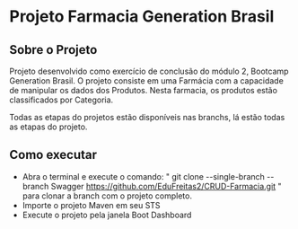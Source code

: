 # Projeto Farmacia Generation Brasil


## Sobre o Projeto
Projeto desenvolvido como exercício de conclusão do módulo 2, Bootcamp Generation Brasil.
O projeto consiste em uma Farmácia com a capacidade de manipular os dados dos Produtos. Nesta farmacia, os produtos estão classificados por Categoria.

Todas as etapas do projetos estão disponíveis nas branchs, lá estão todas as etapas do projeto.


## Como executar
- Abra o terminal e execute o comando: " git clone --single-branch --branch Swagger https://github.com/EduFreitas2/CRUD-Farmacia.git " para clonar a branch com o projeto completo.
- Importe o projeto Maven em seu STS
- Execute o projeto pela janela Boot Dashboard

